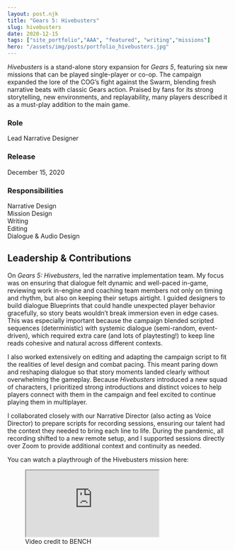 ```yaml
---
layout: post.njk
title: "Gears 5: Hivebusters"
slug: hivebusters
date: 2020-12-15
tags: ["site_portfolio","AAA", "featured", "writing","missions"]
hero: "/assets/img/posts/portfolio_hivebusters.jpg"
---
```


*Hivebusters* is a stand-alone story expansion for *Gears 5*, featuring six new missions that can be played single-player or co-op. The campaign expanded the lore of the COG’s fight against the Swarm, blending fresh narrative beats with classic Gears action. Praised by fans for its strong storytelling, new environments, and replayability, many players described it as a must-play addition to the main game.

### Role
Lead Narrative Designer  

### Release
December 15, 2020

### Responsibilities
Narrative Design  
Mission Design  
Writing  
Editing  
Dialogue & Audio Design  

## Leadership & Contributions

On *Gears 5: Hivebusters*, led the narrative implementation team. My focus was on ensuring that dialogue felt dynamic and well-paced in-game, reviewing work in-engine and coaching team members not only on timing and rhythm, but also on keeping their setups airtight. I guided designers to build dialogue Blueprints that could handle unexpected player behavior gracefully, so story beats wouldn’t break immersion even in edge cases. This was especially important because the campaign blended scripted sequences (deterministic) with systemic dialogue (semi-random, event-driven), which required extra care (and lots of playtesting!) to keep line reads cohesive and natural across different contexts.

I also worked extensively on editing and adapting the campaign script to fit the realities of level design and combat pacing. This meant paring down and reshaping dialogue so that story moments landed clearly without overwhelming the gameplay. Because *Hivebusters* introduced a new squad of characters, I prioritized strong introductions and distinct voices to help players connect with them in the campaign and feel excited to continue playing them in multiplayer.

I collaborated closely with our Narrative Director (also acting as Voice Director) to prepare scripts for recording sessions, ensuring our talent had the context they needed to bring each line to life. During the pandemic, all recording shifted to a new remote setup, and I supported sessions directly over Zoom to provide additional context and continuity as needed.


You can watch a playthrough of the Hivebusters mission here:

<figure class="figure-center">
  <div class="video-embed" data-ratio="16/9" style="--max: 800px;">
    <iframe
      src="https://www.youtube.com/embed/JVZQ5C9roSM?si=oUxHJk2hwql3Kgda"
      title="Hivebusters Full Gameplay Walkthrough"
      loading="lazy"
      allow="accelerometer; autoplay; clipboard-write; encrypted-media; gyroscope; picture-in-picture; web-share"
      referrerpolicy="strict-origin-when-cross-origin"
      allowfullscreen>
    </iframe>
  </div>
  <figcaption class="hero-caption">Video credit to BENCH</figcaption>
</figure>
